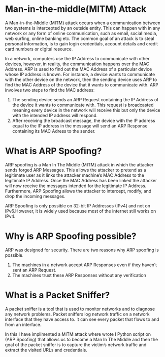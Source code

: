 # Man-in-the-middle(MITM) Attack

A Man-in-the-Middle (MITM) attack occurs when a communication between two systems is intercepted by an outside entity. This can happen with in any network or any form of online communication, such as email, social media, web surfing, online banking etc.
The common goal of an attack is to steal personal information, is to gain login credentials, account details and credit card numbers or digital resource.

In a network, computers use the IP Address to communicate with other devices, however, in reality, the communication happens over the MAC Address. ARP is used to find out the MAC Address of a particular device whose IP address is known. For instance, a device wants to communicate with the other device on the network, then the sending device uses ARP to find the MAC Address of the device that it wants to communicate with. ARP involves two steps to find the MAC address:

1. The sending device sends an ARP Request containing the IP Address of the device it wants to communicate with. This request is broadcasted meaning every device in the network will receive this but only the device with the intended IP address will respond.
2. After receiving the broadcast message, the device with the IP address equal to the IP address in the message will send an ARP Response containing its MAC Adress to the sender.

# What is ARP Spoofing?

ARP spoofing is a Man In The Middle (MITM) attack in which the attacker sends forged ARP Messages. This allows the attacker to pretend as a legitimate user as it links the attacker machine’s MAC Address to the legitimate IP Address. Once the MAC Address has been linked the attacker will now receive the messages intended for the legitimate IP Address. Furthermore, ARP Spoofing allows the attacker to intercept, modify, and drop the incoming messages.

ARP Spoofing is only possible on 32-bit IP Addresses (IPv4) and not on IPv6.However, it is widely used because most of the internet still works on IPv4.

# Why is ARP Spoofing possible?

ARP was designed for security. There are two reasons why ARP spoofing is possible.

1. The machines in a network accept ARP Responses even if they haven’t sent an ARP Request.
2. The machines trust these ARP Responses without any verification

# What is a Packet Sniffer?
A packet sniffer is a tool that is used to monitor networks and to diagnose any network problems. Packet sniffers log network traffic on a network interface that they have access to. It can see every packet that flows to and from an interface.

In this I have implimented a MITM attack where wrote I Python script on (ARP Spoofing) that allows us to become a Man In The Middle and then the goal of the packet sniffer is to capture the victim’s network traffic and extract the visited URLs and credentials.


